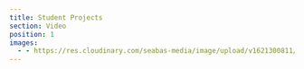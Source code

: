 ```yaml
---
title: Student Projects
section: Video
position: 1
images:
  - - https://res.cloudinary.com/seabas-media/image/upload/v1621300811/gallery/Creative/IMG_4286_dli9vz.jpg
---
```

